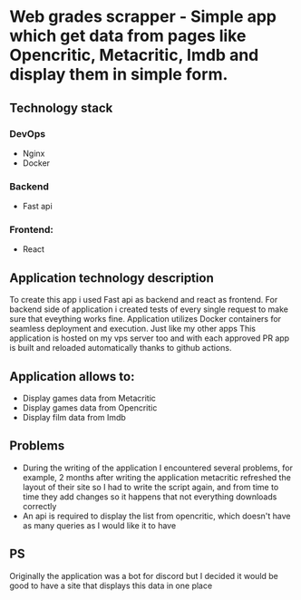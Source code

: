 # Web grades scrapper - Simple app which get data from pages like Opencritic, Metacritic, Imdb and display them in simple form. 


## Technology stack

### DevOps
- Nginx
- Docker
### Backend 
- Fast api
### Frontend:
- React

## Application technology description

To create this app i used Fast api as backend and react as frontend. For backend side of application i created tests of every single request to make sure that eveything works fine. Application utilizes Docker containers for seamless deployment and execution. 
Just like my other apps This application is hosted on my vps server too and with each approved PR app is built and reloaded automatically thanks to github actions.

## Application allows to:

- Display games data from Metacritic
- Display games data from Opencritic
- Display film data from Imdb

## Problems
- During the writing of the application I encountered several problems, for example, 
2 months after writing the application metacritic refreshed the layout of their site so I had to write the script again, and from time to time they add changes so it happens that not everything downloads correctly
- An api is required to display the list from opencritic, which doesn't have as many queries as I would like it to have

## PS
Originally the application was a bot for discord but I decided it would be good to have a site that displays this data in one place
